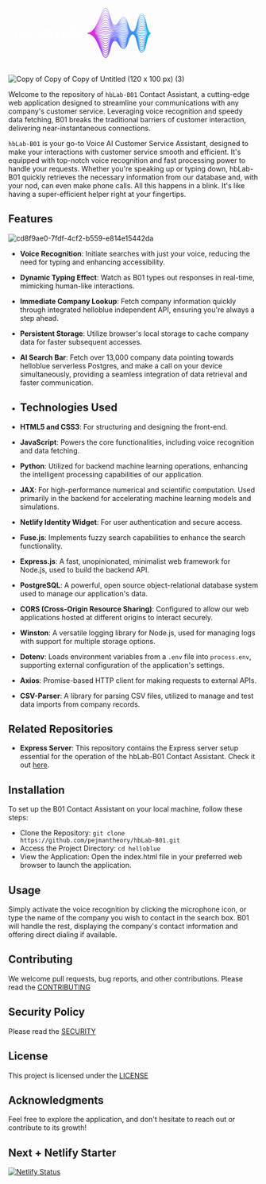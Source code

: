 <svg xmlns="http://www.w3.org/2000/svg" xmlns:xlink="http://www.w3.org/1999/xlink" width="1500" zoomAndPan="magnify" viewBox="0 0 1125 374.999991" height="500" preserveAspectRatio="xMidYMid meet" version="1.0"><defs><g/><clipPath id="58e8b73c47"><path d="M 355.597656 75.582031 L 641.347656 75.582031 L 641.347656 299.082031 L 355.597656 299.082031 Z M 355.597656 75.582031 " clip-rule="nonzero"/></clipPath><clipPath id="ad7a1c38d8"><path d="M 621.402344 143.679688 C 616.101562 120.75 611.09375 99.09375 600.417969 99.09375 C 589.753906 99.09375 584.742188 119.152344 579.4375 140.390625 C 574.476562 160.25 569.347656 180.785156 559.613281 180.785156 C 549.847656 180.785156 544.730469 164.699219 539.777344 149.140625 C 534.699219 133.175781 529.445312 116.667969 518.808594 116.667969 C 508.265625 116.667969 502.992188 125.605469 497.894531 134.253906 C 492.734375 142.996094 487.863281 151.253906 478.003906 151.253906 C 468.261719 151.253906 463.136719 132.308594 458.179688 113.984375 C 452.875 94.367188 447.859375 75.835938 437.203125 75.835938 C 428.613281 75.835938 421.300781 93.4375 412.046875 115.71875 C 398.792969 147.628906 382.296875 187.347656 355.597656 187.347656 L 355.597656 191.222656 C 384.707031 191.222656 400.441406 230.25 413.082031 261.609375 C 421.539062 282.585938 428.21875 299.15625 437.203125 299.15625 C 448.546875 299.15625 453.644531 280.304688 459.042969 260.34375 C 463.910156 242.347656 468.945312 223.738281 478.003906 223.738281 C 487.355469 223.738281 492.097656 231.78125 497.121094 240.300781 C 502.351562 249.160156 507.757812 258.324219 518.808594 258.324219 C 530.101562 258.324219 535.453125 241.5 540.632812 225.226562 C 545.484375 209.976562 550.503906 194.203125 559.613281 194.203125 C 568.648438 194.203125 573.695312 214.394531 578.570312 233.921875 C 583.960938 255.507812 589.054688 275.898438 600.421875 275.898438 C 611.796875 275.898438 616.882812 254.78125 622.273438 232.417969 C 626.925781 213.109375 632.199219 191.222656 641.226562 191.222656 L 641.226562 187.347656 C 631.5 187.347656 626.367188 165.148438 621.402344 143.679688 Z M 478.003906 214.136719 C 475.121094 214.136719 472.628906 215.203125 470.421875 217.039062 C 472.617188 214.855469 475.101562 213.554688 478.003906 213.554688 C 487.5625 213.554688 492.320312 219.3125 497.355469 225.410156 C 502.570312 231.726562 507.964844 238.257812 518.808594 238.257812 C 524.617188 238.257812 528.851562 234.949219 532.320312 230.125 C 528.824219 237.011719 524.667969 242.136719 518.808594 242.136719 C 509.324219 242.136719 504.574219 235.617188 499.542969 228.714844 C 494.320312 221.546875 488.921875 214.136719 478.003906 214.136719 Z M 539.363281 184.242188 C 534.308594 183.484375 529.085938 182.703125 518.808594 182.703125 C 508.566406 182.703125 503.359375 183.125 498.324219 183.53125 C 493.328125 183.933594 488.164062 184.347656 478.003906 184.347656 C 467.894531 184.347656 462.753906 183.445312 457.78125 182.570312 C 452.722656 181.679688 447.492188 180.757812 437.203125 180.757812 C 429.035156 180.757812 421.765625 181.890625 413.347656 183.203125 C 406.257812 184.308594 398.21875 185.5625 387.800781 186.476562 C 398.390625 184.179688 406.5625 181.019531 413.769531 178.230469 C 422.441406 174.875 429.289062 172.226562 437.203125 172.226562 C 447.160156 172.226562 452.011719 174.785156 457.148438 177.5 C 462.265625 180.203125 467.5625 183 478.003906 183 C 488.324219 183 493.566406 181.730469 498.636719 180.5 C 503.597656 179.300781 508.726562 178.058594 518.808594 178.058594 C 528.800781 178.058594 533.660156 180.242188 538.808594 182.550781 C 540.679688 183.390625 542.578125 184.242188 544.738281 184.984375 C 542.800781 184.753906 541.070312 184.496094 539.363281 184.242188 Z M 544.609375 187.027344 C 542.601562 187.261719 540.8125 187.527344 539.054688 187.792969 C 534.078125 188.535156 528.929688 189.304688 518.808594 189.304688 C 508.652344 189.304688 503.488281 188.890625 498.492188 188.488281 C 493.457031 188.078125 488.25 187.660156 478.003906 187.660156 C 467.710938 187.660156 462.480469 188.582031 457.421875 189.472656 C 452.449219 190.347656 447.3125 191.25 437.203125 191.25 C 429.167969 191.25 422.332031 190.726562 413.675781 190.0625 C 406.664062 189.527344 398.726562 188.917969 388.449219 188.472656 C 398.699219 187.558594 406.640625 186.320312 413.664062 185.226562 C 422.339844 183.871094 429.195312 182.804688 437.203125 182.804688 C 447.316406 182.804688 452.457031 183.707031 457.425781 184.582031 C 462.484375 185.472656 467.714844 186.394531 478.003906 186.394531 C 488.246094 186.394531 493.453125 185.972656 498.488281 185.566406 C 503.484375 185.164062 508.648438 184.75 518.808594 184.75 C 528.933594 184.75 534.082031 185.519531 539.058594 186.261719 C 540.816406 186.527344 542.601562 186.792969 544.609375 187.027344 Z M 413.515625 192.1875 C 421.867188 192.828125 429.085938 193.378906 437.203125 193.378906 C 447.496094 193.378906 452.730469 192.460938 457.789062 191.570312 C 462.757812 190.695312 467.898438 189.789062 478.003906 189.789062 C 488.164062 189.789062 493.328125 190.207031 498.320312 190.609375 C 503.355469 191.015625 508.5625 191.4375 518.808594 191.4375 C 529.089844 191.4375 534.3125 190.652344 539.367188 189.898438 C 540.84375 189.675781 542.339844 189.453125 543.972656 189.25 C 542.101562 189.929688 540.417969 190.679688 538.757812 191.429688 C 533.625 193.734375 528.773438 195.910156 518.808594 195.910156 C 508.742188 195.910156 503.847656 194.726562 498.667969 193.472656 C 493.589844 192.242188 488.339844 190.96875 478.003906 190.96875 C 467.53125 190.96875 462.222656 193.773438 457.085938 196.484375 C 451.96875 199.191406 447.128906 201.742188 437.203125 201.742188 C 429.304688 201.742188 422.554688 199.648438 414.011719 196.996094 C 407.136719 194.859375 399.375 192.453125 389.371094 190.644531 C 399.128906 191.085938 406.753906 191.667969 413.515625 192.1875 Z M 579.816406 190.308594 C 584.878906 191.273438 590.117188 192.273438 600.417969 192.273438 C 610.683594 192.273438 615.898438 191.679688 620.941406 191.101562 C 622.550781 190.917969 624.175781 190.734375 625.980469 190.566406 C 623.929688 191.398438 622.109375 192.335938 620.3125 193.261719 C 615.191406 195.914062 610.351562 198.421875 600.417969 198.421875 C 590.511719 198.421875 585.679688 195.65625 580.566406 192.730469 C 578.445312 191.519531 576.285156 190.289062 573.75 189.261719 C 575.976562 189.578125 577.910156 189.945312 579.816406 190.308594 Z M 573.128906 187.027344 C 575.785156 186.679688 578.011719 186.253906 580.207031 185.835938 C 585.175781 184.890625 590.3125 183.910156 600.417969 183.910156 C 610.476562 183.910156 615.363281 185.324219 620.539062 186.824219 C 622.402344 187.363281 624.296875 187.910156 626.453125 188.386719 C 624.363281 188.570312 622.519531 188.777344 620.703125 188.984375 C 615.714844 189.554688 610.5625 190.144531 600.417969 190.144531 C 590.320312 190.144531 585.183594 189.164062 580.214844 188.21875 C 578.019531 187.796875 575.789062 187.375 573.128906 187.027344 Z M 621.105469 184.859375 C 616.023438 183.386719 610.765625 181.867188 600.417969 181.867188 C 590.121094 181.867188 584.886719 182.863281 579.824219 183.828125 C 577.71875 184.230469 575.582031 184.636719 573.050781 184.972656 C 575.867188 183.898438 578.203125 182.566406 580.503906 181.253906 C 585.632812 178.320312 590.476562 175.546875 600.417969 175.546875 C 610.316406 175.546875 615.148438 178.898438 620.265625 182.445312 C 622.167969 183.765625 624.097656 185.097656 626.308594 186.257812 C 624.476562 185.832031 622.804688 185.351562 621.105469 184.859375 Z M 539.613281 180.765625 C 534.503906 178.472656 529.21875 176.097656 518.808594 176.097656 C 508.492188 176.097656 503.246094 177.367188 498.175781 178.597656 C 493.21875 179.796875 488.089844 181.039062 478.003906 181.039062 C 468.046875 181.039062 463.195312 178.480469 458.0625 175.765625 C 452.941406 173.0625 447.648438 170.265625 437.203125 170.265625 C 428.921875 170.265625 421.574219 173.109375 413.0625 176.402344 C 405.9375 179.160156 397.855469 182.285156 387.390625 184.554688 C 398.179688 180.871094 406.5 175.75 413.820312 171.234375 C 422.503906 165.878906 429.359375 161.648438 437.203125 161.648438 C 447.050781 161.648438 451.875 165.894531 456.984375 170.394531 C 462.128906 174.921875 467.453125 179.605469 478.003906 179.605469 C 488.390625 179.605469 493.660156 177.476562 498.757812 175.417969 C 503.917969 173.335938 508.789062 171.371094 518.808594 171.371094 C 528.699219 171.371094 533.53125 174.988281 538.648438 178.816406 C 540.5 180.203125 542.378906 181.601562 544.507812 182.828125 C 542.796875 182.195312 541.21875 181.484375 539.613281 180.765625 Z M 413.355469 199.109375 C 421.734375 201.710938 428.96875 203.957031 437.203125 203.957031 C 447.679688 203.957031 452.988281 201.15625 458.121094 198.441406 C 463.242188 195.738281 468.078125 193.183594 478.003906 193.183594 C 488.074219 193.183594 492.964844 194.371094 498.144531 195.625 C 503.222656 196.855469 508.476562 198.125 518.808594 198.125 C 529.246094 198.125 534.542969 195.746094 539.664062 193.449219 C 540.683594 192.992188 541.695312 192.539062 542.734375 192.105469 C 541.257812 193.066406 539.882812 194.09375 538.523438 195.109375 C 533.433594 198.917969 528.625 202.515625 518.808594 202.515625 C 508.832031 202.515625 503.976562 200.554688 498.835938 198.480469 C 493.71875 196.414062 488.429688 194.277344 478.003906 194.277344 C 467.371094 194.277344 462.019531 198.988281 456.84375 203.542969 C 451.765625 208.011719 446.96875 212.234375 437.203125 212.234375 C 429.4375 212.234375 422.765625 208.59375 414.320312 203.984375 C 407.671875 200.355469 400.195312 196.277344 390.640625 193.136719 C 399.742188 194.886719 406.9375 197.117188 413.355469 199.109375 Z M 579.464844 194.652344 C 584.605469 197.59375 589.921875 200.636719 600.417969 200.636719 C 610.890625 200.636719 616.199219 197.886719 621.332031 195.230469 C 622.460938 194.644531 623.582031 194.066406 624.742188 193.523438 C 623.078125 194.8125 621.550781 196.214844 620.042969 197.601562 C 614.964844 202.28125 610.171875 206.699219 600.417969 206.699219 C 590.679688 206.699219 585.882812 202.128906 580.808594 197.289062 C 579 195.566406 577.164062 193.824219 575.09375 192.285156 C 576.605469 193.023438 578.027344 193.832031 579.464844 194.652344 Z M 621.378906 180.832031 C 616.242188 177.273438 610.925781 173.589844 600.417969 173.589844 C 589.957031 173.589844 584.65625 176.621094 579.53125 179.550781 C 577.558594 180.679688 575.628906 181.78125 573.433594 182.714844 C 576.15625 180.949219 578.425781 178.785156 580.664062 176.652344 C 585.769531 171.785156 590.59375 167.183594 600.417969 167.183594 C 610.207031 167.183594 615.027344 172.472656 620.128906 178.066406 C 621.867188 179.96875 623.621094 181.894531 625.589844 183.609375 C 624.140625 182.738281 622.769531 181.796875 621.378906 180.832031 Z M 539.773438 177.316406 C 534.632812 173.472656 529.320312 169.496094 518.808594 169.496094 C 508.425781 169.496094 503.15625 171.625 498.054688 173.679688 C 492.898438 175.765625 488.023438 177.730469 478.003906 177.730469 C 468.160156 177.730469 463.332031 173.484375 458.222656 168.984375 C 453.078125 164.457031 447.757812 159.773438 437.203125 159.773438 C 428.828125 159.773438 421.417969 164.34375 412.835938 169.636719 C 405.703125 174.039062 397.609375 179.023438 387.167969 182.636719 C 398.046875 177.574219 406.433594 170.492188 413.816406 164.253906 C 422.527344 156.886719 429.410156 151.070312 437.203125 151.070312 C 446.980469 151.070312 451.800781 157.015625 456.910156 163.308594 C 462.058594 169.652344 467.378906 176.210938 478.003906 176.210938 C 488.441406 176.210938 493.730469 173.21875 498.847656 170.328125 C 503.988281 167.425781 508.84375 164.679688 518.808594 164.679688 C 528.628906 164.679688 533.453125 169.738281 538.5625 175.089844 C 540.238281 176.847656 541.9375 178.617188 543.828125 180.214844 C 542.433594 179.300781 541.109375 178.316406 539.773438 177.316406 Z M 413.222656 206.003906 C 421.609375 210.582031 428.851562 214.535156 437.203125 214.535156 C 447.839844 214.535156 453.191406 209.828125 458.363281 205.269531 C 463.441406 200.800781 468.238281 196.578125 478.003906 196.578125 C 487.984375 196.578125 492.835938 198.539062 497.976562 200.613281 C 503.09375 202.679688 508.382812 204.816406 518.808594 204.816406 C 529.390625 204.816406 534.734375 200.816406 539.898438 196.953125 C 540.199219 196.726562 540.496094 196.503906 540.796875 196.285156 C 539.964844 197.113281 539.152344 197.957031 538.347656 198.800781 C 533.28125 204.105469 528.5 209.117188 518.808594 209.117188 C 508.921875 209.117188 504.097656 206.394531 498.992188 203.507812 C 493.84375 200.597656 488.519531 197.589844 478.003906 197.589844 C 467.238281 197.589844 461.867188 204.203125 456.679688 210.597656 C 451.617188 216.835938 446.835938 222.726562 437.203125 222.726562 C 429.566406 222.726562 422.960938 217.558594 414.59375 211.011719 C 408.285156 206.074219 401.226562 200.558594 392.328125 196.160156 C 400.59375 199.117188 407.246094 202.742188 413.222656 206.003906 Z M 579.222656 198.953125 C 584.402344 203.890625 589.757812 209 600.417969 209 C 611.070312 209 616.425781 204.066406 621.601562 199.296875 C 621.949219 198.976562 622.292969 198.65625 622.640625 198.34375 C 621.691406 199.519531 620.777344 200.730469 619.871094 201.933594 C 614.808594 208.640625 610.027344 214.976562 600.417969 214.976562 C 590.8125 214.976562 586.03125 208.59375 580.96875 201.839844 C 579.808594 200.285156 578.636719 198.726562 577.398438 197.234375 C 578.007812 197.796875 578.613281 198.375 579.222656 198.953125 Z M 621.515625 176.804688 C 616.363281 171.152344 611.035156 165.3125 600.417969 165.3125 C 589.84375 165.3125 584.519531 170.386719 579.371094 175.296875 C 577.722656 176.867188 576.101562 178.40625 574.335938 179.773438 C 576.695312 177.460938 578.726562 174.753906 580.730469 172.082031 C 585.839844 165.261719 590.664062 158.824219 600.417969 158.824219 C 610.140625 158.824219 614.96875 166.0625 620.078125 173.730469 C 621.476562 175.828125 622.886719 177.941406 624.414062 179.910156 C 623.433594 178.910156 622.480469 177.863281 621.515625 176.804688 Z M 539.859375 173.855469 C 534.710938 168.464844 529.390625 162.890625 518.808594 162.890625 C 508.371094 162.890625 503.082031 165.882812 497.964844 168.773438 C 492.824219 171.675781 487.972656 174.421875 478.003906 174.421875 C 468.230469 174.421875 463.40625 168.476562 458.300781 162.183594 C 453.152344 155.839844 447.832031 149.28125 437.203125 149.28125 C 428.757812 149.28125 421.296875 155.585938 412.660156 162.886719 C 405.535156 168.910156 397.449219 175.734375 387.0625 180.691406 C 397.953125 174.253906 406.367188 165.238281 413.769531 157.300781 C 422.179688 148.28125 429.445312 140.492188 437.203125 140.492188 C 446.933594 140.492188 451.765625 148.148438 456.882812 156.257812 C 462.023438 164.398438 467.335938 172.816406 478.003906 172.816406 C 488.484375 172.816406 493.78125 168.964844 498.90625 165.242188 C 504.039062 161.515625 508.882812 157.992188 518.808594 157.992188 C 528.582031 157.992188 533.410156 164.5 538.527344 171.386719 C 539.902344 173.242188 541.292969 175.113281 542.796875 176.859375 C 541.800781 175.890625 540.835938 174.878906 539.859375 173.855469 Z M 413.125 212.890625 C 421.507812 219.449219 428.746094 225.113281 437.203125 225.113281 C 447.972656 225.113281 453.339844 218.5 458.53125 212.101562 C 463.59375 205.867188 468.371094 199.972656 478.003906 199.972656 C 487.894531 199.972656 492.714844 202.699219 497.820312 205.585938 C 502.96875 208.492188 508.292969 211.503906 518.808594 211.503906 C 528.492188 211.503906 533.804688 206.910156 538.566406 202.011719 C 538.449219 202.167969 538.335938 202.324219 538.21875 202.480469 C 533.164062 209.289062 528.386719 215.722656 518.808594 215.722656 C 509.007812 215.722656 504.210938 212.234375 499.132812 208.546875 C 493.957031 204.785156 488.605469 200.898438 478.003906 200.898438 C 467.125 200.898438 461.753906 209.40625 456.558594 217.636719 C 451.5 225.648438 446.722656 233.21875 437.203125 233.21875 C 429.683594 233.21875 423.128906 226.527344 414.828125 218.058594 C 409.007812 212.117188 402.554688 205.535156 394.582031 200.046875 C 401.785156 204.023438 407.734375 208.671875 413.125 212.890625 Z M 581.082031 206.359375 C 580.730469 205.757812 580.378906 205.152344 580.023438 204.546875 C 584.933594 211.050781 590.285156 217.359375 600.417969 217.359375 C 610.167969 217.359375 615.488281 211.5625 620.253906 205.371094 C 620.085938 205.660156 619.921875 205.949219 619.753906 206.234375 C 614.691406 214.988281 609.910156 223.253906 600.417969 223.253906 C 590.925781 223.253906 586.144531 215.046875 581.082031 206.359375 Z M 621.566406 172.738281 C 616.421875 165.015625 611.101562 157.035156 600.417969 157.035156 C 589.769531 157.035156 584.449219 164.136719 579.300781 171.007812 C 578.105469 172.601562 576.925781 174.175781 575.695312 175.652344 C 577.503906 173.113281 579.136719 170.316406 580.75 167.542969 C 585.871094 158.757812 590.707031 150.460938 600.417969 150.460938 C 610.105469 150.460938 614.945312 159.675781 620.066406 169.429688 C 621.027344 171.257812 621.996094 173.097656 623 174.878906 C 622.523438 174.171875 622.046875 173.457031 621.566406 172.738281 Z M 539.894531 170.371094 C 534.753906 163.449219 529.4375 156.289062 518.808594 156.289062 C 508.332031 156.289062 503.03125 160.136719 497.90625 163.863281 C 492.777344 167.589844 487.929688 171.109375 478.003906 171.109375 C 468.273438 171.109375 463.441406 163.453125 458.324219 155.347656 C 453.1875 147.207031 447.875 138.789062 437.203125 138.789062 C 428.703125 138.789062 421.207031 146.828125 412.527344 156.136719 C 405.40625 163.769531 397.335938 172.414062 387.015625 178.707031 C 397.875 170.90625 406.292969 159.992188 413.699219 150.378906 C 422.15625 139.398438 429.460938 129.914062 437.203125 129.914062 C 446.910156 129.914062 451.757812 139.296875 456.886719 149.230469 C 462.011719 159.15625 467.3125 169.417969 478.003906 169.417969 C 488.515625 169.417969 493.816406 164.710938 498.945312 160.15625 C 504.074219 155.605469 508.917969 151.300781 518.808594 151.300781 C 528.554688 151.300781 533.394531 159.269531 538.519531 167.707031 C 539.535156 169.378906 540.558594 171.058594 541.625 172.683594 C 541.046875 171.921875 540.472656 171.152344 539.894531 170.371094 Z M 413.066406 219.785156 C 421.425781 228.320312 428.648438 235.691406 437.203125 235.691406 C 448.085938 235.691406 453.457031 227.179688 458.648438 218.953125 C 463.707031 210.941406 468.484375 203.367188 478.003906 203.367188 C 487.804688 203.367188 492.601562 206.855469 497.679688 210.542969 C 502.855469 214.304688 508.207031 218.191406 518.808594 218.191406 C 527.179688 218.191406 532.292969 213.859375 536.582031 208.65625 C 532.046875 215.980469 527.328125 222.324219 518.808594 222.324219 C 509.09375 222.324219 504.3125 218.082031 499.253906 213.589844 C 494.0625 208.976562 488.691406 204.207031 478.003906 204.207031 C 467.027344 204.207031 461.660156 214.601562 456.46875 224.652344 C 451.40625 234.453125 446.625 243.710938 437.203125 243.710938 C 429.792969 243.710938 422.953125 235.09375 415.035156 225.113281 C 409.871094 218.605469 404.203125 211.472656 397.402344 205.214844 C 403.34375 209.871094 408.414062 215.039062 413.066406 219.785156 Z M 600.417969 225.722656 C 608.816406 225.722656 613.929688 220.230469 618.203125 213.613281 C 613.632812 223.195312 608.90625 231.53125 600.417969 231.53125 C 591.667969 231.53125 586.914062 222.816406 582.207031 213.03125 C 586.574219 219.898438 591.742188 225.722656 600.417969 225.722656 Z M 621.578125 168.636719 C 616.445312 158.863281 611.136719 148.757812 600.421875 148.757812 C 589.730469 148.757812 584.417969 157.871094 579.28125 166.683594 C 578.585938 167.875 577.898438 169.054688 577.203125 170.207031 C 578.433594 167.882812 579.59375 165.449219 580.746094 163.03125 C 585.878906 152.265625 590.730469 142.097656 600.421875 142.097656 C 610.089844 142.097656 614.941406 153.296875 620.082031 165.152344 C 620.628906 166.410156 621.175781 167.675781 621.734375 168.933594 C 621.679688 168.832031 621.628906 168.734375 621.578125 168.636719 Z M 539.902344 166.867188 C 534.773438 158.417969 529.464844 149.683594 518.808594 149.683594 C 508.300781 149.683594 502.996094 154.394531 497.871094 158.945312 C 492.742188 163.5 487.898438 167.800781 478.003906 167.800781 C 468.296875 167.800781 463.453125 158.417969 458.324219 148.488281 C 453.199219 138.5625 447.898438 128.296875 437.203125 128.296875 C 428.664062 128.296875 421.136719 138.070312 412.414062 149.390625 C 405.316406 158.605469 397.269531 169.039062 387.027344 176.667969 C 397.824219 167.511719 406.214844 154.738281 413.605469 143.484375 C 422.117188 130.527344 429.464844 119.339844 437.203125 119.339844 C 446.902344 119.339844 451.761719 130.453125 456.902344 142.222656 C 462.015625 153.925781 467.304688 166.023438 478.007812 166.023438 C 488.535156 166.023438 493.835938 160.460938 498.964844 155.082031 C 504.09375 149.699219 508.9375 144.613281 518.808594 144.613281 C 528.542969 144.613281 533.394531 154.050781 538.53125 164.046875 C 539.199219 165.34375 539.871094 166.652344 540.554688 167.941406 C 540.339844 167.582031 540.121094 167.226562 539.902344 166.867188 Z M 413.035156 226.703125 C 421.363281 237.199219 428.558594 246.269531 437.203125 246.269531 C 448.183594 246.269531 453.550781 235.875 458.738281 225.824219 C 463.800781 216.023438 468.582031 206.765625 478.003906 206.765625 C 487.722656 206.765625 492.5 211.007812 497.558594 215.5 C 502.753906 220.109375 508.121094 224.878906 518.808594 224.878906 C 526.152344 224.878906 530.984375 220.878906 534.945312 215.652344 C 530.847656 223.027344 526.296875 228.929688 518.808594 228.929688 C 509.171875 228.929688 504.410156 223.925781 499.363281 218.632812 C 494.15625 213.167969 488.773438 207.519531 478.003906 207.519531 C 466.941406 207.519531 461.582031 219.785156 456.394531 231.652344 C 451.328125 243.25 446.539062 254.203125 437.203125 254.203125 C 429.894531 254.203125 423.09375 243.996094 415.222656 232.175781 C 410.945312 225.753906 406.324219 218.816406 400.984375 212.390625 C 405.414062 217.105469 409.355469 222.066406 413.035156 226.703125 Z M 600.417969 234.085938 C 607.753906 234.085938 612.578125 229.015625 616.515625 222.367188 C 612.472656 231.8125 607.792969 239.808594 600.417969 239.808594 C 592.820312 239.808594 588.082031 231.519531 583.957031 221.9375 C 587.964844 228.78125 592.859375 234.085938 600.417969 234.085938 Z M 600.417969 140.480469 C 589.707031 140.480469 584.410156 151.589844 579.285156 162.335938 C 579.023438 162.886719 578.761719 163.4375 578.5 163.980469 C 579.253906 162.1875 579.992188 160.359375 580.726562 158.542969 C 585.648438 146.347656 590.734375 133.734375 600.417969 133.734375 C 610.085938 133.734375 615.179688 147.539062 620.105469 160.890625 C 620.308594 161.449219 620.515625 162.007812 620.722656 162.570312 C 615.851562 151.394531 610.566406 140.480469 600.417969 140.480469 Z M 518.808594 143.082031 C 508.28125 143.082031 502.980469 148.644531 497.851562 154.023438 C 492.722656 159.40625 487.878906 164.492188 478.003906 164.492188 C 468.308594 164.492188 463.449219 153.375 458.308594 141.609375 C 453.195312 129.90625 447.90625 117.804688 437.203125 117.804688 C 428.640625 117.804688 421.441406 128.765625 412.324219 142.644531 C 405.199219 153.492188 397.128906 165.777344 386.882812 174.75 C 397.679688 164.238281 406.09375 149.554688 413.503906 136.621094 C 422.066406 121.671875 429.460938 108.761719 437.203125 108.761719 C 446.90625 108.761719 452 122.214844 456.929688 135.226562 C 462.03125 148.699219 467.304688 162.628906 478.003906 162.628906 C 488.546875 162.628906 493.84375 156.214844 498.964844 150.015625 C 504.101562 143.796875 508.949219 137.925781 518.808594 137.925781 C 528.539062 137.925781 533.402344 148.839844 538.550781 160.394531 C 538.933594 161.257812 539.316406 162.117188 539.703125 162.976562 C 534.640625 153.132812 529.347656 143.082031 518.808594 143.082031 Z M 413.023438 233.640625 C 421.65625 246.605469 428.480469 256.84375 437.203125 256.84375 C 447.085938 256.84375 452.417969 247.058594 457.136719 236.515625 C 456.867188 237.226562 456.597656 237.933594 456.328125 238.644531 C 451.480469 251.453125 446.460938 264.695312 437.203125 264.695312 C 429.984375 264.695312 423.222656 252.902344 415.390625 239.246094 C 412.203125 233.6875 408.824219 227.796875 405.097656 222.070312 C 407.910156 225.964844 410.527344 229.890625 413.023438 233.640625 Z M 467.542969 216.113281 C 470.378906 212.480469 473.710938 210.160156 478.003906 210.160156 C 487.640625 210.160156 492.40625 215.160156 497.453125 220.453125 C 502.65625 225.917969 508.042969 231.570312 518.808594 231.570312 C 525.328125 231.570312 529.871094 227.898438 533.574219 222.808594 C 529.792969 230.066406 525.457031 235.53125 518.808594 235.53125 C 509.25 235.53125 504.492188 229.773438 499.457031 223.675781 C 494.242188 217.359375 488.847656 210.828125 478.003906 210.828125 C 473.789062 210.828125 470.402344 212.855469 467.542969 216.113281 Z M 600.417969 242.449219 C 606.917969 242.449219 611.445312 237.792969 615.125 231.300781 C 611.371094 240.6875 606.945312 248.085938 600.417969 248.085938 C 593.691406 248.085938 589.199219 240.457031 585.378906 230.945312 C 589.117188 237.605469 593.722656 242.449219 600.417969 242.449219 Z M 600.417969 132.203125 C 589.824219 132.203125 584.539062 145 579.480469 157.53125 C 579.890625 156.375 580.296875 155.21875 580.699219 154.066406 C 585.632812 139.957031 590.730469 125.375 600.417969 125.375 C 609.980469 125.375 615.078125 140.902344 619.960938 156.105469 C 615.296875 143.734375 610.054688 132.203125 600.417969 132.203125 Z M 600.417969 123.925781 C 590.304688 123.925781 585.042969 137.355469 580.195312 151.125 C 580.351562 150.613281 580.511719 150.105469 580.667969 149.597656 C 585.609375 133.574219 590.71875 117.011719 600.417969 117.011719 C 609.601562 117.011719 614.675781 133.1875 619.394531 149.695312 C 614.871094 136.148438 609.679688 123.925781 600.417969 123.925781 Z M 518.808594 136.476562 C 508.265625 136.476562 502.96875 142.890625 497.847656 149.09375 C 492.714844 155.308594 487.863281 161.179688 478.003906 161.179688 C 468.304688 161.179688 463.210938 147.726562 458.28125 134.714844 C 453.179688 121.242188 447.90625 107.3125 437.203125 107.3125 C 428.621094 107.3125 421.394531 119.929688 412.246094 135.898438 C 405.09375 148.382812 396.992188 162.527344 386.738281 172.839844 C 397.53125 160.976562 405.964844 144.386719 413.390625 129.78125 C 422.007812 112.824219 429.449219 98.183594 437.203125 98.183594 C 446.914062 98.183594 452.019531 113.464844 456.957031 128.242188 C 462.050781 143.480469 467.316406 159.234375 478.003906 159.234375 C 488.554688 159.234375 493.84375 151.972656 498.957031 144.953125 C 504.097656 137.898438 508.953125 131.234375 518.808594 131.234375 C 528.546875 131.234375 533.644531 144.210938 538.578125 156.757812 C 538.738281 157.167969 538.902344 157.582031 539.0625 157.992188 C 534.191406 147.121094 528.917969 136.476562 518.808594 136.476562 Z M 413.027344 240.601562 C 421.617188 255.585938 428.40625 267.421875 437.203125 267.421875 C 445.625 267.421875 450.738281 259.347656 454.96875 249.5 C 450.488281 262.714844 445.574219 275.1875 437.203125 275.1875 C 430.070312 275.1875 423.34375 261.8125 415.550781 246.320312 C 413.609375 242.460938 411.597656 238.460938 409.476562 234.449219 C 410.691406 236.527344 411.871094 238.585938 413.027344 240.601562 Z M 600.417969 250.8125 C 606.25 250.8125 610.488281 246.535156 613.949219 240.289062 C 610.433594 249.492188 606.265625 256.363281 600.417969 256.363281 C 594.390625 256.363281 590.152344 249.308594 586.574219 239.992188 C 590.089844 246.382812 594.414062 250.8125 600.417969 250.8125 Z M 600.417969 115.648438 C 590.644531 115.648438 585.40625 129.875 580.695312 144.902344 C 585.628906 127.039062 590.746094 108.648438 600.417969 108.648438 C 609.316406 108.648438 614.363281 125.542969 618.960938 143.328125 C 614.433594 128.191406 609.445312 115.648438 600.417969 115.648438 Z M 538.609375 153.128906 C 533.863281 141.21875 528.617188 129.875 518.808594 129.875 C 508.261719 129.875 502.972656 137.132812 497.855469 144.152344 C 492.714844 151.207031 487.859375 157.871094 478.003906 157.871094 C 468.296875 157.871094 463.191406 142.589844 458.25 127.8125 C 453.160156 112.574219 447.894531 96.820312 437.203125 96.820312 C 428.613281 96.820312 421.359375 111.09375 412.175781 129.164062 C 404.960938 143.355469 396.785156 159.449219 386.445312 171.117188 C 397.308594 157.898438 405.800781 139.316406 413.273438 122.964844 C 421.945312 103.992188 429.433594 87.605469 437.203125 87.605469 C 446.929688 87.605469 452.046875 104.71875 456.996094 121.265625 C 462.074219 138.261719 467.332031 155.839844 478.007812 155.839844 C 488.554688 155.839844 493.835938 147.738281 498.945312 139.902344 C 504.09375 132.007812 508.957031 124.546875 518.808594 124.546875 C 528.558594 124.546875 533.667969 139.078125 538.609375 153.128906 Z M 415.703125 253.402344 C 414.984375 251.796875 414.253906 250.167969 413.511719 248.527344 C 421.835938 265.070312 428.503906 278 437.203125 278 C 444.644531 278 449.503906 270.945312 453.441406 261.679688 C 449.328125 274.570312 444.617188 285.679688 437.203125 285.679688 C 430.152344 285.679688 423.457031 270.722656 415.703125 253.402344 Z M 478.003906 216.949219 C 483.6875 216.949219 487.667969 219.289062 491.03125 222.648438 C 487.640625 219.542969 483.53125 217.449219 478.003906 217.449219 C 475.921875 217.449219 474.050781 218.035156 472.347656 219.097656 C 474.050781 217.730469 475.917969 216.949219 478.003906 216.949219 Z M 499.621094 233.75 C 499.269531 233.210938 498.914062 232.667969 498.558594 232.128906 C 503.414062 238.699219 508.785156 244.945312 518.808594 244.945312 C 524.046875 244.945312 528.003906 241.941406 531.269531 237.386719 C 527.984375 244.019531 524.085938 248.738281 518.808594 248.738281 C 509.394531 248.738281 504.644531 241.457031 499.621094 233.75 Z M 600.417969 259.171875 C 605.660156 259.171875 609.566406 255.46875 612.792969 249.683594 C 609.511719 258.425781 605.632812 264.640625 600.417969 264.640625 C 594.964844 264.640625 590.96875 258.078125 587.59375 249.019531 C 590.921875 255.109375 594.976562 259.171875 600.417969 259.171875 Z M 600.417969 100.285156 C 609.140625 100.285156 614.167969 118.128906 618.691406 137.292969 C 614.234375 120.84375 609.273438 107.371094 600.417969 107.371094 C 590.828125 107.371094 585.804688 122.007812 581.035156 138.917969 C 585.863281 119.625 590.972656 100.285156 600.417969 100.285156 Z M 413.148438 116.175781 C 421.875 95.171875 429.410156 77.027344 437.203125 77.027344 C 446.949219 77.027344 452.074219 95.972656 457.03125 114.296875 C 462.335938 133.914062 467.347656 152.445312 478.003906 152.445312 C 488.546875 152.445312 493.820312 143.503906 498.921875 134.859375 C 504.078125 126.117188 508.949219 117.859375 518.808594 117.859375 C 528.351562 117.859375 533.457031 133.226562 538.304688 148.449219 C 533.640625 135.441406 528.417969 123.269531 518.808594 123.269531 C 508.261719 123.269531 502.980469 131.371094 497.871094 139.207031 C 492.722656 147.101562 487.859375 154.5625 478.003906 154.5625 C 468.28125 154.5625 463.164062 137.449219 458.21875 120.902344 C 453.136719 103.90625 447.878906 86.328125 437.203125 86.328125 C 428.609375 86.328125 421.328125 102.261719 412.109375 122.4375 C 404.824219 138.382812 396.554688 156.472656 386.109375 169.507812 C 397.050781 154.929688 405.617188 134.304688 413.148438 116.175781 Z M 437.203125 296.171875 C 430.554688 296.171875 423.890625 280.402344 416.867188 263.023438 C 423.679688 277.835938 429.648438 288.578125 437.203125 288.578125 C 443.886719 288.578125 448.402344 282.582031 452.097656 273.933594 C 448.277344 286.273438 443.8125 296.171875 437.203125 296.171875 Z M 473.363281 221.945312 C 474.789062 220.917969 476.328125 220.34375 478.003906 220.34375 C 482.128906 220.34375 485.355469 221.738281 488.105469 223.957031 C 485.3125 221.976562 482.035156 220.757812 478.003906 220.757812 C 476.328125 220.757812 474.789062 221.179688 473.363281 221.945312 Z M 518.808594 255.34375 C 510.179688 255.34375 505.472656 248.492188 500.851562 240.738281 C 505.164062 246.6875 510.320312 251.636719 518.808594 251.636719 C 523.582031 251.636719 527.292969 248.875 530.382812 244.574219 C 527.277344 250.957031 523.613281 255.34375 518.808594 255.34375 Z M 600.417969 272.917969 C 595.527344 272.917969 591.804688 266.992188 588.648438 258.464844 C 591.753906 264.03125 595.496094 267.535156 600.417969 267.535156 C 605.125 267.535156 608.757812 264.222656 611.777344 258.910156 C 608.699219 267.140625 605.054688 272.917969 600.417969 272.917969 Z M 600.417969 272.917969 " clip-rule="nonzero"/></clipPath><linearGradient x1="-0.0000288718" gradientTransform="matrix(0.596311, 0, 0, 0.596311, 355.597565, 75.836368)" y1="187.25" x2="478.992984" gradientUnits="userSpaceOnUse" y2="187.25" id="602d2f0a14"><stop stop-opacity="1" stop-color="rgb(95.698547%, 12.199402%, 84.298706%)" offset="0"/><stop stop-opacity="1" stop-color="rgb(95.265198%, 12.417603%, 84.405518%)" offset="0.00390625"/><stop stop-opacity="1" stop-color="rgb(94.831848%, 12.637329%, 84.513855%)" offset="0.0078125"/><stop stop-opacity="1" stop-color="rgb(94.334412%, 12.887573%, 84.635925%)" offset="0.0117188"/><stop stop-opacity="1" stop-color="rgb(93.838501%, 13.139343%, 84.759521%)" offset="0.015625"/><stop stop-opacity="1" stop-color="rgb(93.341064%, 13.391113%, 84.881592%)" offset="0.0195312"/><stop stop-opacity="1" stop-color="rgb(92.843628%, 13.642883%, 85.005188%)" offset="0.0234375"/><stop stop-opacity="1" stop-color="rgb(92.346191%, 13.893127%, 85.127258%)" offset="0.0273438"/><stop stop-opacity="1" stop-color="rgb(91.850281%, 14.144897%, 85.250854%)" offset="0.03125"/><stop stop-opacity="1" stop-color="rgb(91.352844%, 14.396667%, 85.372925%)" offset="0.0351562"/><stop stop-opacity="1" stop-color="rgb(90.855408%, 14.648438%, 85.496521%)" offset="0.0390625"/><stop stop-opacity="1" stop-color="rgb(90.357971%, 14.898682%, 85.618591%)" offset="0.0429688"/><stop stop-opacity="1" stop-color="rgb(89.862061%, 15.150452%, 85.742188%)" offset="0.046875"/><stop stop-opacity="1" stop-color="rgb(89.364624%, 15.400696%, 85.864258%)" offset="0.0507812"/><stop stop-opacity="1" stop-color="rgb(88.867188%, 15.652466%, 85.987854%)" offset="0.0546875"/><stop stop-opacity="1" stop-color="rgb(88.369751%, 15.904236%, 86.109924%)" offset="0.0585938"/><stop stop-opacity="1" stop-color="rgb(87.87384%, 16.156006%, 86.233521%)" offset="0.0625"/><stop stop-opacity="1" stop-color="rgb(87.376404%, 16.40625%, 86.357117%)" offset="0.0664062"/><stop stop-opacity="1" stop-color="rgb(86.878967%, 16.65802%, 86.480713%)" offset="0.0703125"/><stop stop-opacity="1" stop-color="rgb(86.381531%, 16.908264%, 86.602783%)" offset="0.0742187"/><stop stop-opacity="1" stop-color="rgb(85.884094%, 17.160034%, 86.726379%)" offset="0.078125"/><stop stop-opacity="1" stop-color="rgb(85.386658%, 17.411804%, 86.84845%)" offset="0.0820312"/><stop stop-opacity="1" stop-color="rgb(84.890747%, 17.663574%, 86.972046%)" offset="0.0859375"/><stop stop-opacity="1" stop-color="rgb(84.393311%, 17.913818%, 87.094116%)" offset="0.0898438"/><stop stop-opacity="1" stop-color="rgb(83.895874%, 18.165588%, 87.217712%)" offset="0.09375"/><stop stop-opacity="1" stop-color="rgb(83.398438%, 18.415833%, 87.339783%)" offset="0.0976562"/><stop stop-opacity="1" stop-color="rgb(82.902527%, 18.667603%, 87.463379%)" offset="0.101562"/><stop stop-opacity="1" stop-color="rgb(82.40509%, 18.919373%, 87.585449%)" offset="0.105469"/><stop stop-opacity="1" stop-color="rgb(81.907654%, 19.171143%, 87.709045%)" offset="0.109375"/><stop stop-opacity="1" stop-color="rgb(81.410217%, 19.421387%, 87.831116%)" offset="0.113281"/><stop stop-opacity="1" stop-color="rgb(80.914307%, 19.673157%, 87.954712%)" offset="0.117188"/><stop stop-opacity="1" stop-color="rgb(80.41687%, 19.924927%, 88.076782%)" offset="0.121094"/><stop stop-opacity="1" stop-color="rgb(79.919434%, 20.176697%, 88.200378%)" offset="0.125"/><stop stop-opacity="1" stop-color="rgb(79.421997%, 20.426941%, 88.322449%)" offset="0.128906"/><stop stop-opacity="1" stop-color="rgb(78.926086%, 20.678711%, 88.446045%)" offset="0.132812"/><stop stop-opacity="1" stop-color="rgb(78.42865%, 20.928955%, 88.568115%)" offset="0.136719"/><stop stop-opacity="1" stop-color="rgb(77.931213%, 21.180725%, 88.691711%)" offset="0.140625"/><stop stop-opacity="1" stop-color="rgb(77.433777%, 21.432495%, 88.813782%)" offset="0.144531"/><stop stop-opacity="1" stop-color="rgb(76.937866%, 21.684265%, 88.937378%)" offset="0.148438"/><stop stop-opacity="1" stop-color="rgb(76.44043%, 21.934509%, 89.060974%)" offset="0.152344"/><stop stop-opacity="1" stop-color="rgb(75.942993%, 22.186279%, 89.18457%)" offset="0.15625"/><stop stop-opacity="1" stop-color="rgb(75.445557%, 22.436523%, 89.306641%)" offset="0.160156"/><stop stop-opacity="1" stop-color="rgb(74.94812%, 22.688293%, 89.430237%)" offset="0.164063"/><stop stop-opacity="1" stop-color="rgb(74.450684%, 22.940063%, 89.552307%)" offset="0.167969"/><stop stop-opacity="1" stop-color="rgb(73.954773%, 23.191833%, 89.675903%)" offset="0.171875"/><stop stop-opacity="1" stop-color="rgb(73.457336%, 23.442078%, 89.797974%)" offset="0.175781"/><stop stop-opacity="1" stop-color="rgb(72.9599%, 23.693848%, 89.92157%)" offset="0.179688"/><stop stop-opacity="1" stop-color="rgb(72.462463%, 23.944092%, 90.04364%)" offset="0.183594"/><stop stop-opacity="1" stop-color="rgb(71.966553%, 24.195862%, 90.167236%)" offset="0.1875"/><stop stop-opacity="1" stop-color="rgb(71.469116%, 24.447632%, 90.289307%)" offset="0.191406"/><stop stop-opacity="1" stop-color="rgb(70.97168%, 24.699402%, 90.412903%)" offset="0.195313"/><stop stop-opacity="1" stop-color="rgb(70.474243%, 24.949646%, 90.534973%)" offset="0.199219"/><stop stop-opacity="1" stop-color="rgb(69.978333%, 25.201416%, 90.658569%)" offset="0.203125"/><stop stop-opacity="1" stop-color="rgb(69.480896%, 25.453186%, 90.78064%)" offset="0.207031"/><stop stop-opacity="1" stop-color="rgb(68.983459%, 25.704956%, 90.904236%)" offset="0.210938"/><stop stop-opacity="1" stop-color="rgb(68.486023%, 25.9552%, 91.026306%)" offset="0.214844"/><stop stop-opacity="1" stop-color="rgb(67.990112%, 26.20697%, 91.149902%)" offset="0.21875"/><stop stop-opacity="1" stop-color="rgb(67.492676%, 26.457214%, 91.271973%)" offset="0.222656"/><stop stop-opacity="1" stop-color="rgb(66.995239%, 26.708984%, 91.395569%)" offset="0.226563"/><stop stop-opacity="1" stop-color="rgb(66.497803%, 26.960754%, 91.517639%)" offset="0.230469"/><stop stop-opacity="1" stop-color="rgb(66.001892%, 27.212524%, 91.641235%)" offset="0.234375"/><stop stop-opacity="1" stop-color="rgb(65.504456%, 27.462769%, 91.764832%)" offset="0.238281"/><stop stop-opacity="1" stop-color="rgb(65.007019%, 27.714539%, 91.888428%)" offset="0.242188"/><stop stop-opacity="1" stop-color="rgb(64.509583%, 27.964783%, 92.010498%)" offset="0.246094"/><stop stop-opacity="1" stop-color="rgb(64.012146%, 28.216553%, 92.134094%)" offset="0.25"/><stop stop-opacity="1" stop-color="rgb(63.514709%, 28.468323%, 92.256165%)" offset="0.253906"/><stop stop-opacity="1" stop-color="rgb(63.018799%, 28.720093%, 92.379761%)" offset="0.257812"/><stop stop-opacity="1" stop-color="rgb(62.521362%, 28.970337%, 92.501831%)" offset="0.261719"/><stop stop-opacity="1" stop-color="rgb(62.023926%, 29.222107%, 92.625427%)" offset="0.265625"/><stop stop-opacity="1" stop-color="rgb(61.526489%, 29.472351%, 92.747498%)" offset="0.269531"/><stop stop-opacity="1" stop-color="rgb(61.030579%, 29.724121%, 92.871094%)" offset="0.273438"/><stop stop-opacity="1" stop-color="rgb(60.533142%, 29.975891%, 92.993164%)" offset="0.277344"/><stop stop-opacity="1" stop-color="rgb(60.035706%, 30.227661%, 93.11676%)" offset="0.28125"/><stop stop-opacity="1" stop-color="rgb(59.538269%, 30.477905%, 93.238831%)" offset="0.285156"/><stop stop-opacity="1" stop-color="rgb(59.042358%, 30.729675%, 93.362427%)" offset="0.289062"/><stop stop-opacity="1" stop-color="rgb(58.544922%, 30.981445%, 93.484497%)" offset="0.292969"/><stop stop-opacity="1" stop-color="rgb(58.047485%, 31.233215%, 93.608093%)" offset="0.296875"/><stop stop-opacity="1" stop-color="rgb(57.550049%, 31.483459%, 93.730164%)" offset="0.300781"/><stop stop-opacity="1" stop-color="rgb(57.054138%, 31.735229%, 93.85376%)" offset="0.304688"/><stop stop-opacity="1" stop-color="rgb(56.556702%, 31.985474%, 93.97583%)" offset="0.308594"/><stop stop-opacity="1" stop-color="rgb(56.059265%, 32.237244%, 94.099426%)" offset="0.3125"/><stop stop-opacity="1" stop-color="rgb(55.561829%, 32.489014%, 94.221497%)" offset="0.316406"/><stop stop-opacity="1" stop-color="rgb(55.065918%, 32.740784%, 94.345093%)" offset="0.320313"/><stop stop-opacity="1" stop-color="rgb(54.568481%, 32.991028%, 94.468689%)" offset="0.324219"/><stop stop-opacity="1" stop-color="rgb(54.071045%, 33.242798%, 94.592285%)" offset="0.328125"/><stop stop-opacity="1" stop-color="rgb(53.573608%, 33.493042%, 94.714355%)" offset="0.332031"/><stop stop-opacity="1" stop-color="rgb(53.077698%, 33.744812%, 94.837952%)" offset="0.335938"/><stop stop-opacity="1" stop-color="rgb(52.580261%, 33.996582%, 94.960022%)" offset="0.339844"/><stop stop-opacity="1" stop-color="rgb(52.082825%, 34.248352%, 95.083618%)" offset="0.34375"/><stop stop-opacity="1" stop-color="rgb(51.585388%, 34.498596%, 95.205688%)" offset="0.347656"/><stop stop-opacity="1" stop-color="rgb(51.087952%, 34.750366%, 95.329285%)" offset="0.351563"/><stop stop-opacity="1" stop-color="rgb(50.590515%, 35.00061%, 95.451355%)" offset="0.355469"/><stop stop-opacity="1" stop-color="rgb(50.094604%, 35.25238%, 95.574951%)" offset="0.359375"/><stop stop-opacity="1" stop-color="rgb(49.597168%, 35.50415%, 95.697021%)" offset="0.363281"/><stop stop-opacity="1" stop-color="rgb(49.099731%, 35.75592%, 95.820618%)" offset="0.367188"/><stop stop-opacity="1" stop-color="rgb(48.602295%, 36.006165%, 95.942688%)" offset="0.371094"/><stop stop-opacity="1" stop-color="rgb(48.106384%, 36.257935%, 96.066284%)" offset="0.375"/><stop stop-opacity="1" stop-color="rgb(47.608948%, 36.509705%, 96.188354%)" offset="0.378906"/><stop stop-opacity="1" stop-color="rgb(47.111511%, 36.761475%, 96.311951%)" offset="0.382813"/><stop stop-opacity="1" stop-color="rgb(46.614075%, 37.011719%, 96.434021%)" offset="0.386719"/><stop stop-opacity="1" stop-color="rgb(46.118164%, 37.263489%, 96.557617%)" offset="0.390625"/><stop stop-opacity="1" stop-color="rgb(45.620728%, 37.513733%, 96.679688%)" offset="0.394531"/><stop stop-opacity="1" stop-color="rgb(45.123291%, 37.765503%, 96.803284%)" offset="0.398438"/><stop stop-opacity="1" stop-color="rgb(44.625854%, 38.017273%, 96.925354%)" offset="0.402344"/><stop stop-opacity="1" stop-color="rgb(44.129944%, 38.269043%, 97.04895%)" offset="0.40625"/><stop stop-opacity="1" stop-color="rgb(43.632507%, 38.519287%, 97.172546%)" offset="0.410156"/><stop stop-opacity="1" stop-color="rgb(43.135071%, 38.771057%, 97.296143%)" offset="0.414063"/><stop stop-opacity="1" stop-color="rgb(42.637634%, 39.021301%, 97.418213%)" offset="0.417969"/><stop stop-opacity="1" stop-color="rgb(42.141724%, 39.273071%, 97.541809%)" offset="0.421875"/><stop stop-opacity="1" stop-color="rgb(41.644287%, 39.524841%, 97.663879%)" offset="0.425781"/><stop stop-opacity="1" stop-color="rgb(41.146851%, 39.776611%, 97.787476%)" offset="0.429688"/><stop stop-opacity="1" stop-color="rgb(40.649414%, 40.026855%, 97.909546%)" offset="0.433594"/><stop stop-opacity="1" stop-color="rgb(40.151978%, 40.278625%, 98.033142%)" offset="0.4375"/><stop stop-opacity="1" stop-color="rgb(39.654541%, 40.52887%, 98.155212%)" offset="0.441406"/><stop stop-opacity="1" stop-color="rgb(39.15863%, 40.78064%, 98.278809%)" offset="0.445313"/><stop stop-opacity="1" stop-color="rgb(38.661194%, 41.03241%, 98.400879%)" offset="0.449219"/><stop stop-opacity="1" stop-color="rgb(38.163757%, 41.28418%, 98.524475%)" offset="0.453125"/><stop stop-opacity="1" stop-color="rgb(37.666321%, 41.534424%, 98.646545%)" offset="0.457031"/><stop stop-opacity="1" stop-color="rgb(37.17041%, 41.786194%, 98.770142%)" offset="0.460938"/><stop stop-opacity="1" stop-color="rgb(36.672974%, 42.036438%, 98.892212%)" offset="0.464844"/><stop stop-opacity="1" stop-color="rgb(36.175537%, 42.288208%, 99.015808%)" offset="0.46875"/><stop stop-opacity="1" stop-color="rgb(35.678101%, 42.539978%, 99.137878%)" offset="0.472656"/><stop stop-opacity="1" stop-color="rgb(35.18219%, 42.791748%, 99.261475%)" offset="0.476563"/><stop stop-opacity="1" stop-color="rgb(34.684753%, 43.041992%, 99.383545%)" offset="0.480469"/><stop stop-opacity="1" stop-color="rgb(34.187317%, 43.293762%, 99.507141%)" offset="0.484375"/><stop stop-opacity="1" stop-color="rgb(33.68988%, 43.545532%, 99.629211%)" offset="0.488281"/><stop stop-opacity="1" stop-color="rgb(33.19397%, 43.797302%, 99.752808%)" offset="0.492188"/><stop stop-opacity="1" stop-color="rgb(32.696533%, 44.047546%, 99.874878%)" offset="0.496094"/><stop stop-opacity="1" stop-color="rgb(32.199097%, 44.299316%, 99.998474%)" offset="0.5"/><stop stop-opacity="1" stop-color="rgb(32.066345%, 44.503784%, 99.928284%)" offset="0.503906"/><stop stop-opacity="1" stop-color="rgb(31.93512%, 44.709778%, 99.858093%)" offset="0.507812"/><stop stop-opacity="1" stop-color="rgb(31.802368%, 44.915771%, 99.787903%)" offset="0.511719"/><stop stop-opacity="1" stop-color="rgb(31.671143%, 45.121765%, 99.717712%)" offset="0.515625"/><stop stop-opacity="1" stop-color="rgb(31.538391%, 45.326233%, 99.647522%)" offset="0.519531"/><stop stop-opacity="1" stop-color="rgb(31.407166%, 45.532227%, 99.577332%)" offset="0.523438"/><stop stop-opacity="1" stop-color="rgb(31.274414%, 45.736694%, 99.507141%)" offset="0.527344"/><stop stop-opacity="1" stop-color="rgb(31.143188%, 45.942688%, 99.436951%)" offset="0.53125"/><stop stop-opacity="1" stop-color="rgb(31.010437%, 46.148682%, 99.36676%)" offset="0.535156"/><stop stop-opacity="1" stop-color="rgb(30.879211%, 46.354675%, 99.29657%)" offset="0.539062"/><stop stop-opacity="1" stop-color="rgb(30.74646%, 46.559143%, 99.226379%)" offset="0.542969"/><stop stop-opacity="1" stop-color="rgb(30.615234%, 46.765137%, 99.156189%)" offset="0.546875"/><stop stop-opacity="1" stop-color="rgb(30.482483%, 46.969604%, 99.084473%)" offset="0.550781"/><stop stop-opacity="1" stop-color="rgb(30.351257%, 47.175598%, 99.014282%)" offset="0.554688"/><stop stop-opacity="1" stop-color="rgb(30.218506%, 47.380066%, 98.944092%)" offset="0.558594"/><stop stop-opacity="1" stop-color="rgb(30.08728%, 47.58606%, 98.873901%)" offset="0.5625"/><stop stop-opacity="1" stop-color="rgb(29.954529%, 47.792053%, 98.803711%)" offset="0.566406"/><stop stop-opacity="1" stop-color="rgb(29.823303%, 47.998047%, 98.733521%)" offset="0.570312"/><stop stop-opacity="1" stop-color="rgb(29.690552%, 48.202515%, 98.66333%)" offset="0.574219"/><stop stop-opacity="1" stop-color="rgb(29.559326%, 48.408508%, 98.59314%)" offset="0.578125"/><stop stop-opacity="1" stop-color="rgb(29.426575%, 48.612976%, 98.522949%)" offset="0.582031"/><stop stop-opacity="1" stop-color="rgb(29.293823%, 48.81897%, 98.452759%)" offset="0.585938"/><stop stop-opacity="1" stop-color="rgb(29.161072%, 49.024963%, 98.382568%)" offset="0.589844"/><stop stop-opacity="1" stop-color="rgb(29.029846%, 49.230957%, 98.312378%)" offset="0.59375"/><stop stop-opacity="1" stop-color="rgb(28.897095%, 49.435425%, 98.240662%)" offset="0.597656"/><stop stop-opacity="1" stop-color="rgb(28.765869%, 49.641418%, 98.170471%)" offset="0.601562"/><stop stop-opacity="1" stop-color="rgb(28.633118%, 49.845886%, 98.100281%)" offset="0.605469"/><stop stop-opacity="1" stop-color="rgb(28.501892%, 50.05188%, 98.03009%)" offset="0.609375"/><stop stop-opacity="1" stop-color="rgb(28.369141%, 50.257874%, 97.9599%)" offset="0.613281"/><stop stop-opacity="1" stop-color="rgb(28.237915%, 50.463867%, 97.889709%)" offset="0.617188"/><stop stop-opacity="1" stop-color="rgb(28.105164%, 50.668335%, 97.819519%)" offset="0.621094"/><stop stop-opacity="1" stop-color="rgb(27.973938%, 50.874329%, 97.749329%)" offset="0.625"/><stop stop-opacity="1" stop-color="rgb(27.841187%, 51.078796%, 97.679138%)" offset="0.628906"/><stop stop-opacity="1" stop-color="rgb(27.709961%, 51.28479%, 97.608948%)" offset="0.632813"/><stop stop-opacity="1" stop-color="rgb(27.577209%, 51.490784%, 97.538757%)" offset="0.636719"/><stop stop-opacity="1" stop-color="rgb(27.445984%, 51.696777%, 97.468567%)" offset="0.640625"/><stop stop-opacity="1" stop-color="rgb(27.313232%, 51.901245%, 97.396851%)" offset="0.644531"/><stop stop-opacity="1" stop-color="rgb(27.182007%, 52.107239%, 97.32666%)" offset="0.648438"/><stop stop-opacity="1" stop-color="rgb(27.049255%, 52.311707%, 97.25647%)" offset="0.652344"/><stop stop-opacity="1" stop-color="rgb(26.91803%, 52.5177%, 97.186279%)" offset="0.65625"/><stop stop-opacity="1" stop-color="rgb(26.785278%, 52.722168%, 97.116089%)" offset="0.660156"/><stop stop-opacity="1" stop-color="rgb(26.654053%, 52.928162%, 97.045898%)" offset="0.664063"/><stop stop-opacity="1" stop-color="rgb(26.521301%, 53.134155%, 96.975708%)" offset="0.667969"/><stop stop-opacity="1" stop-color="rgb(26.390076%, 53.340149%, 96.905518%)" offset="0.671875"/><stop stop-opacity="1" stop-color="rgb(26.257324%, 53.544617%, 96.835327%)" offset="0.675781"/><stop stop-opacity="1" stop-color="rgb(26.126099%, 53.75061%, 96.765137%)" offset="0.679688"/><stop stop-opacity="1" stop-color="rgb(25.993347%, 53.955078%, 96.694946%)" offset="0.683594"/><stop stop-opacity="1" stop-color="rgb(25.862122%, 54.161072%, 96.624756%)" offset="0.6875"/><stop stop-opacity="1" stop-color="rgb(25.72937%, 54.367065%, 96.554565%)" offset="0.691406"/><stop stop-opacity="1" stop-color="rgb(25.598145%, 54.573059%, 96.484375%)" offset="0.695313"/><stop stop-opacity="1" stop-color="rgb(25.465393%, 54.777527%, 96.412659%)" offset="0.699219"/><stop stop-opacity="1" stop-color="rgb(25.334167%, 54.983521%, 96.342468%)" offset="0.703125"/><stop stop-opacity="1" stop-color="rgb(25.201416%, 55.187988%, 96.272278%)" offset="0.707031"/><stop stop-opacity="1" stop-color="rgb(25.07019%, 55.393982%, 96.202087%)" offset="0.710938"/><stop stop-opacity="1" stop-color="rgb(24.937439%, 55.599976%, 96.131897%)" offset="0.714844"/><stop stop-opacity="1" stop-color="rgb(24.806213%, 55.805969%, 96.061707%)" offset="0.71875"/><stop stop-opacity="1" stop-color="rgb(24.673462%, 56.010437%, 95.991516%)" offset="0.722656"/><stop stop-opacity="1" stop-color="rgb(24.54071%, 56.216431%, 95.921326%)" offset="0.726563"/><stop stop-opacity="1" stop-color="rgb(24.407959%, 56.420898%, 95.851135%)" offset="0.730469"/><stop stop-opacity="1" stop-color="rgb(24.276733%, 56.626892%, 95.780945%)" offset="0.734375"/><stop stop-opacity="1" stop-color="rgb(24.143982%, 56.832886%, 95.710754%)" offset="0.738281"/><stop stop-opacity="1" stop-color="rgb(24.012756%, 57.038879%, 95.640564%)" offset="0.742188"/><stop stop-opacity="1" stop-color="rgb(23.880005%, 57.243347%, 95.568848%)" offset="0.746094"/><stop stop-opacity="1" stop-color="rgb(23.748779%, 57.449341%, 95.498657%)" offset="0.75"/><stop stop-opacity="1" stop-color="rgb(23.616028%, 57.653809%, 95.428467%)" offset="0.753906"/><stop stop-opacity="1" stop-color="rgb(23.484802%, 57.859802%, 95.358276%)" offset="0.757813"/><stop stop-opacity="1" stop-color="rgb(23.352051%, 58.065796%, 95.288086%)" offset="0.761719"/><stop stop-opacity="1" stop-color="rgb(23.220825%, 58.27179%, 95.217896%)" offset="0.765625"/><stop stop-opacity="1" stop-color="rgb(23.088074%, 58.476257%, 95.147705%)" offset="0.769531"/><stop stop-opacity="1" stop-color="rgb(22.956848%, 58.682251%, 95.077515%)" offset="0.773438"/><stop stop-opacity="1" stop-color="rgb(22.824097%, 58.886719%, 95.007324%)" offset="0.777344"/><stop stop-opacity="1" stop-color="rgb(22.692871%, 59.092712%, 94.937134%)" offset="0.78125"/><stop stop-opacity="1" stop-color="rgb(22.56012%, 59.29718%, 94.866943%)" offset="0.785156"/><stop stop-opacity="1" stop-color="rgb(22.428894%, 59.503174%, 94.796753%)" offset="0.789062"/><stop stop-opacity="1" stop-color="rgb(22.296143%, 59.709167%, 94.725037%)" offset="0.792969"/><stop stop-opacity="1" stop-color="rgb(22.164917%, 59.915161%, 94.654846%)" offset="0.796875"/><stop stop-opacity="1" stop-color="rgb(22.032166%, 60.119629%, 94.584656%)" offset="0.800781"/><stop stop-opacity="1" stop-color="rgb(21.90094%, 60.325623%, 94.514465%)" offset="0.804688"/><stop stop-opacity="1" stop-color="rgb(21.768188%, 60.53009%, 94.444275%)" offset="0.808594"/><stop stop-opacity="1" stop-color="rgb(21.636963%, 60.736084%, 94.374084%)" offset="0.8125"/><stop stop-opacity="1" stop-color="rgb(21.504211%, 60.942078%, 94.303894%)" offset="0.816406"/><stop stop-opacity="1" stop-color="rgb(21.372986%, 61.148071%, 94.233704%)" offset="0.820312"/><stop stop-opacity="1" stop-color="rgb(21.240234%, 61.352539%, 94.163513%)" offset="0.824219"/><stop stop-opacity="1" stop-color="rgb(21.109009%, 61.558533%, 94.093323%)" offset="0.828125"/><stop stop-opacity="1" stop-color="rgb(20.976257%, 61.763%, 94.023132%)" offset="0.832031"/><stop stop-opacity="1" stop-color="rgb(20.845032%, 61.968994%, 93.952942%)" offset="0.835938"/><stop stop-opacity="1" stop-color="rgb(20.71228%, 62.174988%, 93.881226%)" offset="0.839844"/><stop stop-opacity="1" stop-color="rgb(20.581055%, 62.380981%, 93.811035%)" offset="0.84375"/><stop stop-opacity="1" stop-color="rgb(20.448303%, 62.585449%, 93.740845%)" offset="0.847656"/><stop stop-opacity="1" stop-color="rgb(20.317078%, 62.791443%, 93.670654%)" offset="0.851562"/><stop stop-opacity="1" stop-color="rgb(20.184326%, 62.995911%, 93.600464%)" offset="0.855469"/><stop stop-opacity="1" stop-color="rgb(20.053101%, 63.201904%, 93.530273%)" offset="0.859375"/><stop stop-opacity="1" stop-color="rgb(19.920349%, 63.407898%, 93.460083%)" offset="0.863281"/><stop stop-opacity="1" stop-color="rgb(19.787598%, 63.613892%, 93.389893%)" offset="0.867188"/><stop stop-opacity="1" stop-color="rgb(19.654846%, 63.818359%, 93.319702%)" offset="0.871094"/><stop stop-opacity="1" stop-color="rgb(19.523621%, 64.024353%, 93.249512%)" offset="0.875"/><stop stop-opacity="1" stop-color="rgb(19.390869%, 64.228821%, 93.179321%)" offset="0.878906"/><stop stop-opacity="1" stop-color="rgb(19.259644%, 64.434814%, 93.109131%)" offset="0.882813"/><stop stop-opacity="1" stop-color="rgb(19.126892%, 64.640808%, 93.03894%)" offset="0.886719"/><stop stop-opacity="1" stop-color="rgb(18.995667%, 64.846802%, 92.96875%)" offset="0.890625"/><stop stop-opacity="1" stop-color="rgb(18.862915%, 65.05127%, 92.897034%)" offset="0.894531"/><stop stop-opacity="1" stop-color="rgb(18.731689%, 65.257263%, 92.826843%)" offset="0.898438"/><stop stop-opacity="1" stop-color="rgb(18.598938%, 65.461731%, 92.756653%)" offset="0.902344"/><stop stop-opacity="1" stop-color="rgb(18.467712%, 65.667725%, 92.686462%)" offset="0.90625"/><stop stop-opacity="1" stop-color="rgb(18.334961%, 65.872192%, 92.616272%)" offset="0.910156"/><stop stop-opacity="1" stop-color="rgb(18.203735%, 66.078186%, 92.546082%)" offset="0.914063"/><stop stop-opacity="1" stop-color="rgb(18.070984%, 66.28418%, 92.475891%)" offset="0.917969"/><stop stop-opacity="1" stop-color="rgb(17.939758%, 66.490173%, 92.405701%)" offset="0.921875"/><stop stop-opacity="1" stop-color="rgb(17.807007%, 66.694641%, 92.33551%)" offset="0.925781"/><stop stop-opacity="1" stop-color="rgb(17.675781%, 66.900635%, 92.26532%)" offset="0.929688"/><stop stop-opacity="1" stop-color="rgb(17.54303%, 67.105103%, 92.195129%)" offset="0.933594"/><stop stop-opacity="1" stop-color="rgb(17.411804%, 67.311096%, 92.124939%)" offset="0.9375"/><stop stop-opacity="1" stop-color="rgb(17.279053%, 67.51709%, 92.053223%)" offset="0.941406"/><stop stop-opacity="1" stop-color="rgb(17.147827%, 67.723083%, 91.983032%)" offset="0.945313"/><stop stop-opacity="1" stop-color="rgb(17.015076%, 67.927551%, 91.912842%)" offset="0.949219"/><stop stop-opacity="1" stop-color="rgb(16.88385%, 68.133545%, 91.842651%)" offset="0.953125"/><stop stop-opacity="1" stop-color="rgb(16.751099%, 68.338013%, 91.772461%)" offset="0.957031"/><stop stop-opacity="1" stop-color="rgb(16.619873%, 68.544006%, 91.702271%)" offset="0.960938"/><stop stop-opacity="1" stop-color="rgb(16.487122%, 68.75%, 91.63208%)" offset="0.964844"/><stop stop-opacity="1" stop-color="rgb(16.355896%, 68.955994%, 91.56189%)" offset="0.96875"/><stop stop-opacity="1" stop-color="rgb(16.223145%, 69.160461%, 91.491699%)" offset="0.972656"/><stop stop-opacity="1" stop-color="rgb(16.091919%, 69.366455%, 91.421509%)" offset="0.976563"/><stop stop-opacity="1" stop-color="rgb(15.959167%, 69.570923%, 91.351318%)" offset="0.980469"/><stop stop-opacity="1" stop-color="rgb(15.827942%, 69.776917%, 91.281128%)" offset="0.984375"/><stop stop-opacity="1" stop-color="rgb(15.69519%, 69.98291%, 91.209412%)" offset="0.988281"/><stop stop-opacity="1" stop-color="rgb(15.563965%, 70.188904%, 91.139221%)" offset="0.992188"/><stop stop-opacity="1" stop-color="rgb(15.431213%, 70.393372%, 91.069031%)" offset="0.996094"/><stop stop-opacity="1" stop-color="rgb(15.299988%, 70.599365%, 90.99884%)" offset="1"/></linearGradient></defs><g clip-path="url(#58e8b73c47)"><g clip-path="url(#ad7a1c38d8)"><path fill="url(#602d2f0a14)" d="M 355.597656 75.835938 L 355.597656 299.082031 L 641.226562 299.082031 L 641.226562 75.835938 Z M 355.597656 75.835938 " fill-rule="nonzero"/></g></g><g fill="#ffffff" fill-opacity="1"><g transform="translate(32.259397, 213.172362)"><g><path d="M 0 0 L 0 -49.375 L 5.484375 -49.375 L 5.484375 -32.921875 L 10.96875 -38.40625 L 18.28125 -38.40625 L 27.421875 -29.265625 L 27.421875 0 L 21.9375 0 L 21.9375 -27.421875 L 16.453125 -32.921875 L 12.796875 -32.921875 L 5.484375 -25.59375 L 5.484375 0 Z M 0 0 "/></g></g></g><g fill="#ffffff" fill-opacity="1"><g transform="translate(66.958441, 213.172362)"><g><path d="M 16.453125 -5.484375 L 21.9375 -10.96875 L 21.9375 -27.421875 L 16.453125 -32.921875 L 12.796875 -32.921875 L 5.484375 -25.59375 L 5.484375 -10.96875 L 10.96875 -5.484375 Z M 0 0 L 0 -49.375 L 5.484375 -49.375 L 5.484375 -32.921875 L 10.96875 -38.40625 L 18.28125 -38.40625 L 27.421875 -29.265625 L 27.421875 -9.140625 L 18.28125 0 L 9.140625 0 L 5.484375 -3.65625 L 5.484375 0 Z M 0 0 "/></g></g></g><g fill="#ffffff" fill-opacity="1"><g transform="translate(101.657485, 213.172362)"><g><path d="M 0 0 L 0 -49.375 L 5.484375 -49.375 L 5.484375 -5.484375 L 27.421875 -5.484375 L 27.421875 0 Z M 0 0 "/></g></g></g><g fill="#ffffff" fill-opacity="1"><g transform="translate(136.356525, 213.172362)"><g><path d="M 14.625 -5.484375 L 21.9375 -12.796875 L 21.9375 -18.28125 L 10.96875 -18.28125 L 5.484375 -12.796875 L 5.484375 -10.96875 L 10.96875 -5.484375 Z M 9.140625 0 L 0 -9.140625 L 0 -14.625 L 9.140625 -23.765625 L 21.9375 -23.765625 L 21.9375 -27.421875 L 16.453125 -32.921875 L 10.96875 -32.921875 L 3.65625 -25.59375 L 0 -29.265625 L 9.140625 -38.40625 L 18.28125 -38.40625 L 27.421875 -29.265625 L 27.421875 0 L 21.9375 0 L 21.9375 -5.484375 L 16.453125 0 Z M 9.140625 0 "/></g></g></g><g fill="#ffffff" fill-opacity="1"><g transform="translate(171.055572, 213.172362)"><g><path d="M 16.453125 -5.484375 L 21.9375 -10.96875 L 21.9375 -27.421875 L 16.453125 -32.921875 L 12.796875 -32.921875 L 5.484375 -25.59375 L 5.484375 -10.96875 L 10.96875 -5.484375 Z M 0 0 L 0 -49.375 L 5.484375 -49.375 L 5.484375 -32.921875 L 10.96875 -38.40625 L 18.28125 -38.40625 L 27.421875 -29.265625 L 27.421875 -9.140625 L 18.28125 0 L 9.140625 0 L 5.484375 -3.65625 L 5.484375 0 Z M 0 0 "/></g></g></g><g fill="#ffffff" fill-opacity="1"><g transform="translate(205.754619, 213.172362)"><g><path d="M 3.65625 -16.453125 L 3.65625 -21.9375 L 23.765625 -21.9375 L 23.765625 -16.453125 Z M 3.65625 -16.453125 "/></g></g></g><g fill="#ffffff" fill-opacity="1"><g transform="translate(240.453666, 213.172362)"><g><path d="M 16.453125 -5.484375 L 21.9375 -10.96875 L 21.9375 -16.453125 L 16.453125 -21.9375 L 5.484375 -21.9375 L 5.484375 -5.484375 Z M 16.453125 -27.421875 L 21.9375 -32.921875 L 21.9375 -38.40625 L 16.453125 -43.890625 L 5.484375 -43.890625 L 5.484375 -27.421875 Z M 0 0 L 0 -49.375 L 18.28125 -49.375 L 27.421875 -40.234375 L 27.421875 -31.09375 L 21.9375 -25.59375 L 21.828125 -25.59375 L 21.03125 -24.6875 L 27.421875 -18.28125 L 27.421875 -9.140625 L 18.28125 0 Z M 0 0 "/></g></g></g><g fill="#ffffff" fill-opacity="1"><g transform="translate(275.152713, 213.172362)"><g><path d="M 10.96875 -21.9375 L 10.96875 -27.421875 L 16.453125 -27.421875 L 16.453125 -21.9375 Z M 16.453125 -5.484375 L 21.9375 -10.96875 L 21.9375 -38.40625 L 16.453125 -43.890625 L 10.96875 -43.890625 L 5.484375 -38.40625 L 5.484375 -10.96875 L 10.96875 -5.484375 Z M 9.140625 0 L 0 -9.140625 L 0 -40.234375 L 9.140625 -49.375 L 18.28125 -49.375 L 27.421875 -40.234375 L 27.421875 -9.140625 L 18.28125 0 Z M 9.140625 0 "/></g></g></g><g fill="#ffffff" fill-opacity="1"><g transform="translate(309.851747, 213.172362)"><g><path d="M 1.828125 0 L 1.828125 -5.484375 L 10.96875 -5.484375 L 10.96875 -40.234375 L 3.65625 -32.921875 L 0 -36.578125 L 12.796875 -49.375 L 16.453125 -49.375 L 16.453125 -5.484375 L 25.59375 -5.484375 L 25.59375 0 Z M 1.828125 0 "/></g></g></g><g fill="#ffffff" fill-opacity="1"><g transform="translate(344.556416, 213.172362)"><g/></g></g></svg>
![Copy of Copy of Copy of Untitled (120 x 100 px) (3)](https://github.com/HelloblueAI/hbLab-B01/assets/81389644/bafe6908-7520-4ee3-842f-6a3d31876f46)


Welcome to the repository of `hbLab-B01` Contact Assistant, a cutting-edge web application designed to streamline your communications with any company's customer service. Leveraging voice recognition and speedy data fetching, B01 breaks the traditional barriers of customer interaction, delivering near-instantaneous connections.

`hbLab-B01` is your go-to Voice AI Customer Service Assistant, designed to make your interactions with customer service smooth and efficient. It's equipped with top-notch voice recognition and fast processing power to handle your requests. Whether you're speaking up or typing down, hbLab-B01 quickly retrieves the necessary information from our database and, with your nod, can even make phone calls. All this happens in a blink. It's like having a super-efficient helper right at your fingertips.

## Features
![cd8f9ae0-7fdf-4cf2-b559-e814e15442da](https://github.com/pejmantheory/hbLab-B01/assets/81389644/526db8c8-0854-4964-9b13-6eaa4cea8fd9)
- **Voice Recognition**: Initiate searches with just your voice, reducing the need for typing and enhancing accessibility.
- **Dynamic Typing Effect**: Watch as B01 types out responses in real-time, mimicking human-like interactions.
- **Immediate Company Lookup**: Fetch company information quickly through integrated helloblue independent API, ensuring you're always a step ahead.
- **Persistent Storage**: Utilize browser's local storage to cache company data for faster subsequent accesses.
- **AI Search Bar**: Fetch over 13,000 company data pointing towards helloblue serverless Postgres, and make a call on your device simultaneously, providing a seamless integration of data retrieval and faster communication.

- ## Technologies Used

- **HTML5 and CSS3**: For structuring and designing the front-end.
- **JavaScript**: Powers the core functionalities, including voice recognition and data fetching.
- **Python**: Utilized for backend machine learning operations, enhancing the intelligent processing capabilities of our application.
- **JAX**: For high-performance numerical and scientific computation. Used primarily in the backend for accelerating machine learning models and simulations.
- **Netlify Identity Widget**: For user authentication and secure access.
- **Fuse.js**: Implements fuzzy search capabilities to enhance the search functionality.
- **Express.js**: A fast, unopinionated, minimalist web framework for Node.js, used to build the backend API.
- **PostgreSQL**: A powerful, open source object-relational database system used to manage our application's data.
- **CORS (Cross-Origin Resource Sharing)**: Configured to allow our web applications hosted at different origins to interact securely.
- **Winston**: A versatile logging library for Node.js, used for managing logs with support for multiple storage options.
- **Dotenv**: Loads environment variables from a `.env` file into `process.env`, supporting external configuration of the application's settings.
- **Axios**: Promise-based HTTP client for making requests to external APIs.
- **CSV-Parser**: A library for parsing CSV files, utilized to manage and test data imports from company records.

## Related Repositories

- **Express Server**: This repository contains the Express server setup essential for the operation of the hbLab-B01 Contact Assistant. Check it out [here](https://github.com/pejmantheory/express_server.git).

## Installation
To set up the B01 Contact Assistant on your local machine, follow these steps:
* Clone the Repository:
`git clone https://github.com/pejmantheory/hbLab-B01.git`
* Access the Project Directory:
`cd helloblue`
* View the Application:
Open the index.html file in your preferred web browser to launch the application.

## Usage
Simply activate the voice recognition by clicking the microphone icon, or type the name of the company you wish to contact in the search box. B01 will handle the rest, displaying the company's contact information and offering direct dialing if available.

## Contributing
We welcome pull requests, bug reports, and other contributions. Please read the [CONTRIBUTING](./CONTRIBUTING.md)

## Security Policy
Please read the [SECURITY](https://github.com/pejmantheory/hbLab-B01/blob/50b6638fdc480cf89d0fe4128a49642adb55fb4b/SECURITY.md) 


## License
This project is licensed under the [LICENSE](https://github.com/HelloblueAI/hbLab-B01/blob/50eea61455cb189a5d34de1026817eca584fa99a/LICENSE.md)


## Acknowledgments
Feel free to explore the application, and don't hesitate to reach out or contribute to its growth! 

## Next + Netlify Starter
[![Netlify Status](https://api.netlify.com/api/v1/badges/221cf2a1-0447-4d32-ace5-5c177916fc4e/deploy-status)](https://app.netlify.com/sites/helloblueai/deploys)
